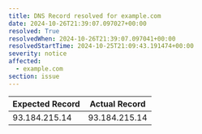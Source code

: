 ```yaml
---
title: DNS Record resolved for example.com
date: 2024-10-26T21:39:07.097027+00:00
resolved: True
resolvedWhen: 2024-10-26T21:39:07.097041+00:00
resolvedStartTime: 2024-10-25T21:09:43.191474+00:00
severity: notice
affected:
  - example.com
section: issue
---
```


| Expected Record  | Actual Record  |
|------------------|----------------|
| 93.184.215.14 | 93.184.215.14 |
